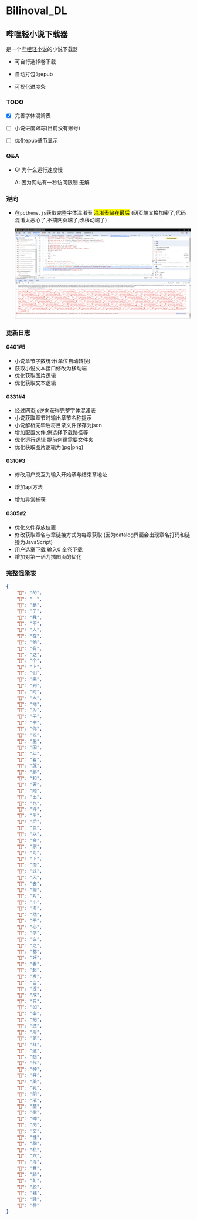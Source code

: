 # Bilinoval_DL

## 哔哩轻小说下载器

是一个[哔哩轻小说](https://www.linovelib.com/)的小说下载器

- 可自行选择卷下载

- 自动打包为epub

- 可视化进度条

### TODO

- [x] 完善字体混淆表

- [ ] 小说进度跟踪(目前没有账号)

- [ ] 优化epub章节显示

### Q&A

- Q: 为什么运行速度慢
  
  A: 因为网站有一秒访问限制 无解

### 逆向

- 在`pctheme.js`获取完整字体混淆表 <mark>混淆表贴在最后</mark> (网页端又换加密了,代码混淆太恶心了,不搞网页端了,改移动端了)
  
  ![ddeb9f7d0e006b2ce9d9de49cd57d10bed02e416.png](assets/573a7e52b29fbac5a45519331d05ad2f45d67bd6.png)

### 更新日志

#### 0401#5

- 小说章节字数统计(单位自动转换)
- 获取小说文本接口修改为移动端
- 优化获取图片逻辑
- 优化获取文本逻辑

#### 0331#4

- 经过网页js逆向获得完整字体混淆表
- 小说获取章节时输出章节名称提示
- 小说解析完毕后将目录文件保存为json
- 增加配置文件,供选择下载路径等
- 优化运行逻辑 提前创建需要文件夹
- 优化获取图片逻辑为(jpg|png)

#### 0310#3

- 修改用户交互为输入开始章与结束章地址

- 增加api方法

- 增加异常捕获

#### 0305#2

- 优化文件存放位置
- 修改获取章名与章链接方式为每章获取 (因为catalog界面会出现章名打码和链接为JavaScript)
- 用户选章下载 输入0 全卷下载
- 增加对第一话为插图页的优化

### 完整混淆表

```json
{
    "": "的",
    "": "一",
    "": "是",
    "": "了",
    "": "我",
    "": "不",
    "": "人",
    "": "在",
    "": "他",
    "": "有",
    "": "这",
    "": "个",
    "": "上",
    "": "们",
    "": "来",
    "": "到",
    "": "时",
    "": "大",
    "": "地",
    "": "为",
    "": "子",
    "": "中",
    "": "你",
    "": "说",
    "": "生",
    "": "国",
    "": "年",
    "": "着",
    "": "就",
    "": "那",
    "": "和",
    "": "要",
    "": "她",
    "": "出",
    "": "也",
    "": "得",
    "": "里",
    "": "后",
    "": "自",
    "": "以",
    "": "会",
    "": "家",
    "": "可",
    "": "下",
    "": "而",
    "": "过",
    "": "天",
    "": "去",
    "": "能",
    "": "对",
    "": "小",
    "": "多",
    "": "然",
    "": "于",
    "": "心",
    "": "学",
    "": "么",
    "": "之",
    "": "都",
    "": "好",
    "": "看",
    "": "起",
    "": "发",
    "": "当",
    "": "没",
    "": "成",
    "": "只",
    "": "如",
    "": "事",
    "": "把",
    "": "还",
    "": "用",
    "": "第",
    "": "样",
    "": "道",
    "": "想",
    "": "作",
    "": "种",
    "": "开",
    "": "美",
    "": "乳",
    "": "阴",
    "": "液",
    "": "茎",
    "": "欲",
    "": "呻",
    "": "肉",
    "": "交",
    "": "性",
    "": "胸",
    "": "私",
    "": "穴",
    "": "淫",
    "": "臀",
    "": "舔",
    "": "射",
    "": "脱",
    "": "裸",
    "": "骚",
    "": "唇"
}
```
